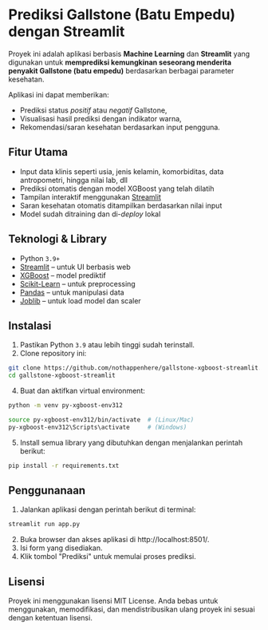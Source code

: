 # **Prediksi Gallstone (Batu Empedu) dengan Streamlit**

Proyek ini adalah aplikasi berbasis **Machine Learning** dan **Streamlit** yang digunakan untuk **memprediksi kemungkinan seseorang menderita penyakit Gallstone (batu empedu)** berdasarkan berbagai parameter kesehatan.

Aplikasi ini dapat memberikan:
- Prediksi status *positif* atau *negatif* Gallstone,
- Visualisasi hasil prediksi dengan indikator warna,
- Rekomendasi/saran kesehatan berdasarkan input pengguna.

## Fitur Utama
- Input data klinis seperti usia, jenis kelamin, komorbiditas, data antropometri, hingga nilai lab, dll
- Prediksi otomatis dengan model XGBoost yang telah dilatih
- Tampilan interaktif menggunakan [Streamlit](https://streamlit.io/)
- Saran kesehatan otomatis ditampilkan berdasarkan nilai input
- Model sudah ditraining dan di-*deploy* lokal

## Teknologi & Library
- Python `3.9+`
- [Streamlit](https://streamlit.io/) – untuk UI berbasis web
- [XGBoost](https://xgboost.ai/) – model prediktif
- [Scikit-Learn](https://scikit-learn.org/) – untuk preprocessing
- [Pandas](https://pandas.pydata.org/) – untuk manipulasi data
- [Joblib](https://joblib.readthedocs.io/) – untuk load model dan scaler

## Instalasi
1. Pastikan Python `3.9` atau lebih tinggi sudah terinstall.
2. Clone repository ini:
```bash
git clone https://github.com/nothappenhere/gallstone-xgboost-streamlit.git
cd gallstone-xgboost-streamlit
```
4. Buat dan aktifkan virtual environment:
```bash
python -m venv py-xgboost-env312

source py-xgboost-env312/bin/activate  # (Linux/Mac)
py-xgboost-env312\Scripts\activate     # (Windows)
```
5. Install semua library yang dibutuhkan dengan menjalankan perintah berikut:
```bash
pip install -r requirements.txt
```

## Penggunanaan
1. Jalankan aplikasi dengan perintah berikut di terminal:
```bash
streamlit run app.py
```
2. Buka browser dan akses aplikasi di http://localhost:8501/.
3. Isi form yang disediakan.
4. Klik tombol "Prediksi" untuk memulai proses prediksi.

## Lisensi
Proyek ini menggunakan lisensi MIT License. Anda bebas untuk menggunakan, memodifikasi, dan mendistribusikan ulang proyek ini sesuai dengan ketentuan lisensi.